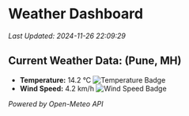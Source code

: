 
# Weather Dashboard

_Last Updated: 2024-11-26 22:09:29_

## Current Weather Data: (Pune, MH)
- **Temperature:** 14.2 °C ![Temperature Badge](https://img.shields.io/badge/Temperature-Low%20Temp-blue)
- **Wind Speed:** 4.2 km/h ![Wind Speed Badge](https://img.shields.io/badge/Wind%20Speed-Low%20Wind-blue)

*Powered by Open-Meteo API*
